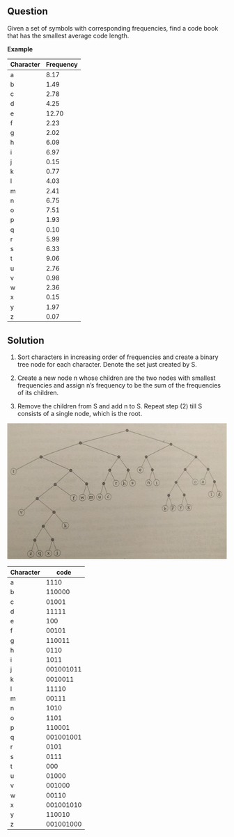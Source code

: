## Question
Given a set of symbols with corresponding frequencies, find a code book that has the smallest average code length.

**Example**

| Character	| Frequency	|
| --------- | --------- |
| a			| 8.17		|
| b			| 1.49		|	
| c			| 2.78		|	
| d			| 4.25		|	
| e			| 12.70		|	
| f			| 2.23		|	
| g			| 2.02		|	
| h			| 6.09		|	
| i			| 6.97		|	
| j			| 0.15		|
| k			| 0.77		|
| l			| 4.03		|
| m			| 2.41		|
| n			| 6.75		|
| o			| 7.51		|
| p			| 1.93		|
| q			| 0.10		|
| r			| 5.99		|
| s			| 6.33		|
| t			| 9.06		|
| u			| 2.76		|
| v			| 0.98		|
| w			| 2.36		|
| x			| 0.15		|
| y			| 1.97		|
| z			| 0.07		|


## Solution
1.	Sort characters in increasing order of frequencies and create a binary tree node for each character. Denote the set just created by S.

2.	Create a new node n whose children are the two nodes with smallest frequencies and assign n’s frequency to be the sum of the frequencies of its children.

3.	Remove the children from S and add n to S. Repeat step (2) till S consists of a single node, which is the root.

![Image of CSV Parser State Machine](huffman_tree.png)

| Character	| code		|
| --------- | --------- |
| a			| 1110		|
| b			| 110000	|	
| c			| 01001		|	
| d			| 11111		|	
| e			| 100		|	
| f			| 00101		|	
| g			| 110011	|	
| h			| 0110		|	
| i			| 1011		|	
| j			| 001001011	|
| k			| 0010011	|
| l			| 11110		|
| m			| 00111		|
| n			| 1010		|
| o			| 1101		|
| p			| 110001	|
| q			| 001001001	|
| r			| 0101		|
| s			| 0111		|
| t			| 000		|
| u			| 01000		|
| v			| 001000	|
| w			| 00110		|
| x			| 001001010	|
| y			| 110010	|
| z			| 001001000	|


